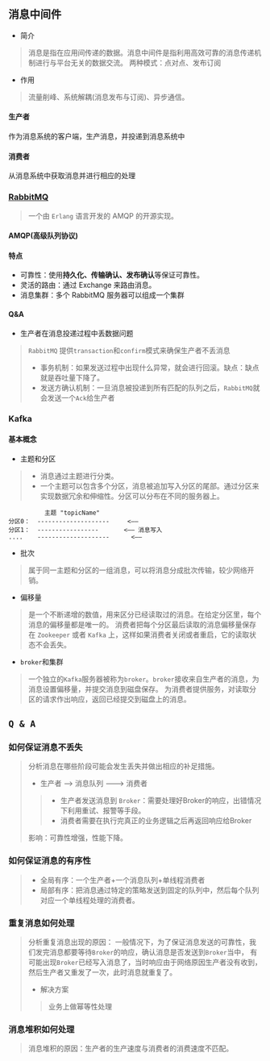 ## 消息中间件
- 简介
> 消息是指在应用间传递的数据。消息中间件是指利用高效可靠的消息传递机制进行与平台无关的数据交流。
> 两种模式：点对点、发布订阅
- 作用
> 流量削峰、系统解耦(消息发布与订阅)、异步通信。
#### 生产者
作为消息系统的客户端，生产消息，并投递到消息系统中
#### 消费者
从消息系统中获取消息并进行相应的处理
### [RabbitMQ](http://rabbitmq.mr-ping.com/tutorials_with_python/[1]Hello_World.html)
> 一个由 `Erlang` 语言开发的 AMQP 的开源实现。
#### AMQP(高级队列协议)
#### 特点
- 可靠性：使用**持久化、传输确认、发布确认**等保证可靠性。
- 灵活的路由：通过 Exchange 来路由消息。
- 消息集群：多个 RabbitMQ 服务器可以组成一个集群
#### Q&A
- 生产者在消息投递过程中丢数据问题
> `RabbitMQ` 提供`transaction`和`confirm`模式来确保生产者不丢消息
> - 事务机制：如果发送过程中出现什么异常，就会进行回滚。缺点：缺点就是吞吐量下降了。
> - 发送方确认机制：一旦消息被投递到所有匹配的队列之后，`RabbitMQ`就会发送一个`Ack`给生产者

### Kafka
#### 基本概念
- 主题和分区
> - 消息通过主题进行分类。
> - 一个主题可以包含多个分区，消息被追加写入分区的尾部。通过分区来实现数据冗余和伸缩性。分区可以分布在不同的服务器上。
```text
          主题 "topicName"
分区0：  --------------------     <——
分区1：  -----------------       <—— 消息写入
....    --------------------      <——
```
- 批次
> 属于同一主题和分区的一组消息，可以将消息分成批次传输，较少网络开销。
- 偏移量
> 是一个不断递增的数值，用来区分已经读取过的消息。在给定分区里，每个消息的偏移量都是唯一的。
消费者把每个分区最后读取的消息偏移量保存在 `Zookeeper` 或者 `Kafka` 上，这样如果消费者关闭或者重启，它的读取状态不会丢失。
- `broker`和集群
> 一个独立的`Kafka`服务器被称为`broker`。`broker`接收来自生产者的消息，为消息设置偏移量，并提交消息到磁盘保存。
为消费者提供服务，对读取分区的请求作出响应，返回已经提交到磁盘上的消息。
## `Q & A`
### 如何保证消息不丢失
> 分析消息在哪些阶段可能会发生丢失并做出相应的补足措施。 
> - 生产者 --> 消息队列 ---> 消费者
> > - 生产者发送消息到 `Broker`：需要处理好Broker的响应，出错情况下利用重试、报警等手段。
> > - 消费者需要在执行完真正的业务逻辑之后再返回响应给Broker
> 
>影响：可靠性增强，性能下降。
### 如何保证消息的有序性
> - 全局有序：一个生产者+一个消息队列+单线程消费者
> - 局部有序：把消息通过特定的策略发送到固定的队列中，然后每个队列对应一个单线程处理的消费者。
### 重复消息如何处理
> 分析重复消息出现的原因：
> 一般情况下，为了保证消息发送的可靠性，我们发完消息都要等待`Broker`的响应，确认消息是否发送到`Broker`当中，
> 有可能出现`Broker`已经写入消息了，当时响应由于网络原因生产者没有收到，然后生产者又重发了一次，此时消息就重复了。
> - 解决方案
> > 业务上做幂等性处理
### 消息堆积如何处理
> 消息堆积的原因：生产者的生产速度与消费者的消费速度不匹配。
